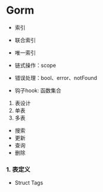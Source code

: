 # Gorm


- 索引
- 联合索引
- 唯一索引


- 链式操作：scope
- 错误处理：bool、error、notFound
- 钩子hook: 函数集合



1. 表设计
2. 单表
3. 多表


- 搜索
- 更新
- 查询
- 删除


### 1. 表定义

- Struct Tags
